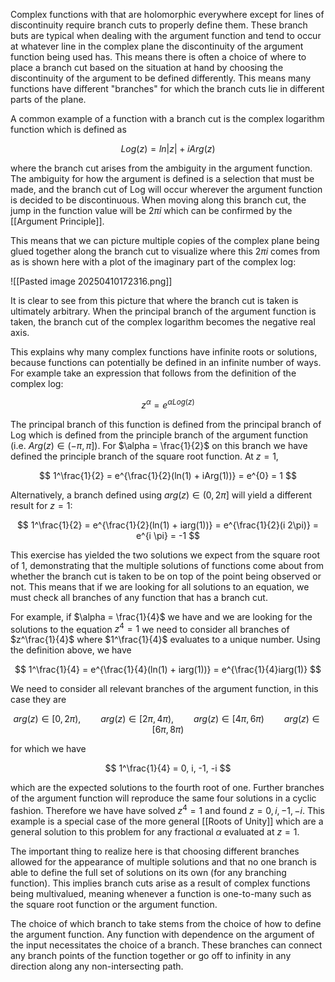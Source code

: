 Complex functions with that are holomorphic everywhere except for lines of discontinuity require branch cuts to properly define them. These branch buts are typical when dealing with the argument function and tend to occur at whatever line in the complex plane the discontinuity of the argument function being used has. This means there is often a choice of where to place a branch cut based on the situation at hand by choosing the discontinuity of the argument to be defined differently. This means many functions have different "branches" for which the branch cuts lie in different parts of the plane.

A common example of a function with a branch cut is the complex logarithm function which is defined as

$$
Log(z) = ln|z| + i Arg(z)
$$

where the branch cut arises from the ambiguity in the argument function. The ambiguity for how the argument is defined is a selection that must be made, and the branch cut of Log will occur wherever the argument function is decided to be discontinuous. When moving along this branch cut, the jump in the function value will be $2\pi i$ which can be confirmed by the [[Argument Principle]]. 

This means that we can picture multiple copies of the complex plane being glued together along the branch cut to visualize where this $2 \pi i$ comes from as is shown here with a plot of the imaginary part of the complex log:

![[Pasted image 20250410172316.png]]

It is clear to see from this picture that where the branch cut is taken is ultimately arbitrary. When the principal branch of the argument function is taken, the branch cut of the complex logarithm becomes the negative real axis.

This explains why many complex functions have infinite roots or solutions, because functions can potentially be defined in an infinite number of ways. For example take an expression that follows from the definition of the complex log:

$$
z^{\alpha} = e^{\alpha Log(z)}
$$

The principal branch of this function is defined from the principal branch of Log which is defined from the principle branch of the argument function (i.e. $Arg(z) \in (-\pi, \pi]$). For $\alpha = \frac{1}{2}$ on this branch we have defined the principle branch of the square root function. At $z = 1$,

$$
1^\frac{1}{2} = e^{\frac{1}{2}(ln(1) + iArg(1))} = e^{0} = 1
$$

Alternatively, a branch defined using $arg(z) \in (0, 2\pi]$ will yield a different result for $z=1$:

$$
1^\frac{1}{2} = e^{\frac{1}{2}(ln(1) + iarg(1))} = e^{\frac{1}{2}(i 2\pi)} = e^{i \pi} = -1
$$

This exercise has yielded the two solutions we expect from the square root of $1$, demonstrating that the multiple solutions of functions come about from whether the branch cut is taken to be on top of the point being observed or not. This means that if we are looking for all solutions to an equation, we must check all branches of any function that has a branch cut.

For example, if $\alpha = \frac{1}{4}$ we have and we are looking for the solutions to the equation $z^4 = 1$ we need to consider all branches of $z^\frac{1}{4}$ where $1^\frac{1}{4}$ evaluates to a unique number. Using the definition above, we have

$$
1^\frac{1}{4} = e^{\frac{1}{4}(ln(1) + iarg(1))} = e^{\frac{1}{4}iarg(1)}
$$

We need to consider all relevant branches of the argument function, in this case they are

$$
arg(z) \in [0, 2\pi), \qquad arg(z) \in [2\pi, 4\pi), \qquad arg(z) \in [4\pi, 6\pi) \qquad arg(z) \in [6\pi, 8\pi)
$$

for which we have 

$$
1^\frac{1}{4} = 0, i, -1, -i 
$$

which are the expected solutions to the fourth root of one. Further branches of the argument function will reproduce the same four solutions in a cyclic fashion. Therefore we have have solved $z^4 = 1$ and found $z=0,i,-1,-i$. This example is a special case of the more general [[Roots of Unity]] which are a general solution to this problem for any fractional $\alpha$ evaluated at $z=1$. 

The important thing to realize here is that choosing different branches allowed for the appearance of multiple solutions and that no one branch is able to define the full set of solutions on its own (for any branching function). This implies branch cuts arise as a result of complex functions being multivalued, meaning whenever a function is one-to-many such as the square root function or the argument function. 

The choice of which branch to take stems from the choice of how to define the argument function. Any function with dependence on the argument of the input necessitates the choice of a branch. These branches can connect any branch points of the function together or go off to infinity in any direction along any non-intersecting path.

